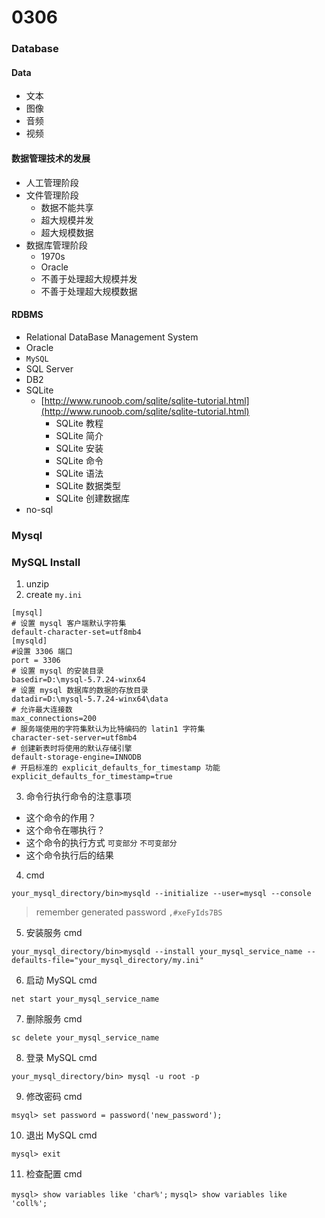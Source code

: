 # 0306

### Database

#### Data
- 文本
- 图像
- 音频
- 视频

#### 数据管理技术的发展
- 人工管理阶段
- 文件管理阶段
    - 数据不能共享
    - 超大规模并发
    - 超大规模数据
- 数据库管理阶段
    - 1970s
    - Oracle  
    - 不善于处理超大规模并发
    - 不善于处理超大规模数据
    
#### RDBMS
- Relational DataBase Management System  
- Oracle
- `MySQL`
- SQL Server
- DB2
- SQLite  
    - [http://www.runoob.com/sqlite/sqlite-tutorial.html](http://www.runoob.com/sqlite/sqlite-tutorial.html)
        - SQLite 教程
        - SQLite 简介
        - SQLite 安装
        - SQLite 命令
        - SQLite 语法
        - SQLite 数据类型
        - SQLite 创建数据库
- no-sql

### Mysql

### MySQL Install
1. unzip
2. create `my.ini`

```
[mysql]
# 设置 mysql 客户端默认字符集
default-character-set=utf8mb4 
[mysqld]
#设置 3306 端口
port = 3306 
# 设置 mysql 的安装目录
basedir=D:\mysql-5.7.24-winx64
# 设置 mysql 数据库的数据的存放目录
datadir=D:\mysql-5.7.24-winx64\data
# 允许最大连接数
max_connections=200
# 服务端使用的字符集默认为比特编码的 latin1 字符集
character-set-server=utf8mb4
# 创建新表时将使用的默认存储引擎
default-storage-engine=INNODB
# 开启标准的 explicit_defaults_for_timestamp 功能
explicit_defaults_for_timestamp=true
```

3. 命令行执行命令的注意事项
- 这个命令的作用？
- 这个命令在哪执行？
- 这个命令的执行方式 `可变部分` `不可变部分` 
- 这个命令执行后的结果

4. cmd

`your_mysql_directory/bin>mysqld --initialize --user=mysql --console`

> remember generated password  `,#xeFyIds7BS`

5. 安装服务 cmd

`your_mysql_directory/bin>mysqld --install your_mysql_service_name --defaults-file="your_mysql_directory/my.ini"`

6. 启动 MySQL cmd

`net start your_mysql_service_name`

7. 删除服务 cmd

`sc delete your_mysql_service_name`

8. 登录 MySQL cmd

`your_mysql_directory/bin> mysql -u root -p`

9. 修改密码 cmd

`msyql> set password = password('new_password');`

10. 退出 MySQL cmd

`mysql> exit`

11. 检查配置 cmd

`mysql> show variables like 'char%';`
`mysql> show variables like 'coll%';`














